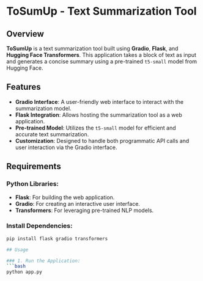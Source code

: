 # ToSumUp - Text Summarization Tool

## Overview

**ToSumUp** is a text summarization tool built using **Gradio**, **Flask**, and **Hugging Face Transformers**. This application takes a block of text as input and generates a concise summary using a pre-trained `t5-small` model from Hugging Face.

## Features

- **Gradio Interface**: A user-friendly web interface to interact with the summarization model.
- **Flask Integration**: Allows hosting the summarization tool as a web application.
- **Pre-trained Model**: Utilizes the `t5-small` model for efficient and accurate text summarization.
- **Customization**: Designed to handle both programmatic API calls and user interaction via the Gradio interface.

## Requirements

### Python Libraries:
- **Flask**: For building the web application.
- **Gradio**: For creating an interactive user interface.
- **Transformers**: For leveraging pre-trained NLP models.

### Install Dependencies:
```bash
pip install flask gradio transformers

## Usage

### 1. Run the Application:
```bash
python app.py
